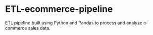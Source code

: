 # ETL-ecommerce-pipeline
ETL pipeline built using Python and Pandas to process and analyze e-commerce sales data.
